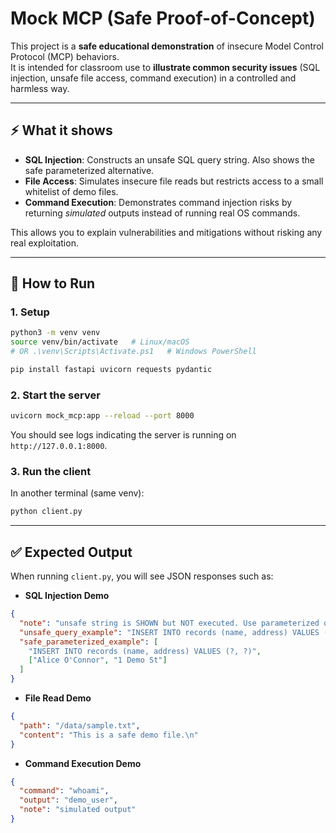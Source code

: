 # Mock MCP (Safe Proof-of-Concept)

This project is a **safe educational demonstration** of insecure Model
Control Protocol (MCP) behaviors.\
It is intended for classroom use to **illustrate common security
issues** (SQL injection, unsafe file access, command execution) in a
controlled and harmless way.

------------------------------------------------------------------------

## ⚡ What it shows

-   **SQL Injection**: Constructs an unsafe SQL query string. Also shows the safe parameterized alternative.
-   **File Access**: Simulates insecure file reads but restricts access
    to a small whitelist of demo files.
-   **Command Execution**: Demonstrates command injection risks by
    returning *simulated* outputs instead of running real OS commands.

This allows you to explain vulnerabilities and mitigations without
risking any real exploitation.

------------------------------------------------------------------------

## 🚀 How to Run

### 1. Setup

``` bash
python3 -m venv venv
source venv/bin/activate   # Linux/macOS
# OR .\venv\Scripts\Activate.ps1   # Windows PowerShell

pip install fastapi uvicorn requests pydantic
```

### 2. Start the server

``` bash
uvicorn mock_mcp:app --reload --port 8000
```

You should see logs indicating the server is running on
`http://127.0.0.1:8000`.

### 3. Run the client

In another terminal (same venv):

``` bash
python client.py
```

------------------------------------------------------------------------

## ✅ Expected Output

When running `client.py`, you will see JSON responses such as:

-   **SQL Injection Demo**

``` json
{
  "note": "unsafe string is SHOWN but NOT executed. Use parameterized queries in real code.",
  "unsafe_query_example": "INSERT INTO records (name, address) VALUES ('Alice O'Connor', '1 Demo St')",
  "safe_parameterized_example": [
    "INSERT INTO records (name, address) VALUES (?, ?)",
    ["Alice O'Connor", "1 Demo St"]
  ]
}
```

-   **File Read Demo**

``` json
{
  "path": "/data/sample.txt",
  "content": "This is a safe demo file.\n"
}
```

-   **Command Execution Demo**

``` json
{
  "command": "whoami",
  "output": "demo_user",
  "note": "simulated output"
}
```

